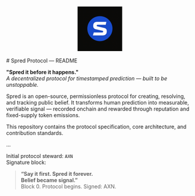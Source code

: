 <p align="center">
  <img src="./assets/spred-logo.png" width="120" alt="Spred logo"/>
</p>
# Spred Protocol — README

**"Spred it before it happens."**  
*A decentralized protocol for timestamped prediction — built to be unstoppable.*

Spred is an open-source, permissionless protocol for creating, resolving, and tracking public belief. It transforms human prediction into measurable, verifiable signal — recorded onchain and rewarded through reputation and fixed-supply token emissions.

This repository contains the protocol specification, core architecture, and contribution standards.

...

Initial protocol steward: `AXN`  
Signature block:

> **“Say it first. Spred it forever.**  
> **Belief became signal.”**  
> Block 0. Protocol begins. Signed: AXN.
